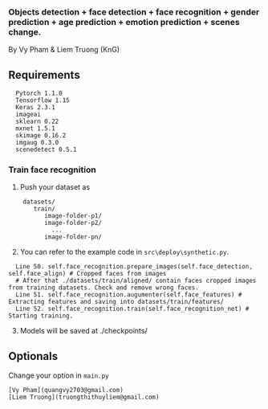 


### Objects detection + face detection + face recognition + gender prediction + age prediction + emotion prediction + scenes change.

By Vy Pham & Liem Truong (KnG)


## Requirements
```Shell
  Pytorch 1.1.0
  Tensorflow 1.15
  Keras 2.3.1
  imageai
  sklearn 0.22
  mxnet 1.5.1
  skimage 0.16.2
  imgaug 0.3.0
  scenedetect 0.5.1
```

### Train face recognition

1. Push your dataset as
```Shell
    datasets/
       train/
          image-folder-p1/
          image-folder-p2/
            ...
          image-folder-pn/
```

2. You can refer to the example code in ``src\deploy\synthetic.py``.
```Shell
  Line 50. self.face_recognition.prepare_images(self.face_detection, self.face_align) # Cropped faces from images
  # After that ./datasets/train/aligned/ contain faces cropped images from training datasets. Check and remove wrong faces.
  Line 51. self.face_recognition.augumenter(self.face_features) # Extracting features and saving into datasets/train/features/
  Line 52. self.face_recognition.train(self.face_recognition_net) # Starting training.
```

3. Models will be saved at ./checkpoints/

## Optionals
Change your option in ```main.py```
```
[Vy Pham](quangvy2703@gmail.com)
[Liem Truong](truongthithuyliem@gmail.com)
```
